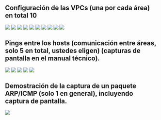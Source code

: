 ## Configuración de las VPCs (una por cada área) en total 10

![](/practica1/img/Captura%20desde%202024-08-17%2021-29-11.png)
![](/practica1/img/Captura%20desde%202024-08-17%2021-29-50.png)
![](/practica1/img/Captura%20desde%202024-08-17%2021-30-07.png)
![](/practica1/img/Captura%20desde%202024-08-17%2021-30-41.png)
![](/practica1/img/Captura%20desde%202024-08-17%2021-31-04.png)
![](/practica1/img/Captura%20desde%202024-08-17%2021-31-27.png)
![](/practica1/img/Captura%20desde%202024-08-17%2021-31-39.png)
![](/practica1/img/Captura%20desde%202024-08-17%2021-31-54.png)
![](/practica1/img/Captura%20desde%202024-08-17%2021-32-09.png)
![](/practica1/img/Captura%20desde%202024-08-17%2021-32-25.png)






## Pings entre los hosts (comunicación entre áreas, solo 5 en total, ustedes eligen) (capturas de pantalla en el manual técnico). 
![](/practica1/img/Captura%20desde%202024-08-17%2021-43-41.png)
![](/practica1/img/Captura%20desde%202024-08-17%2021-44-25.png)
![](/practica1/img/Captura%20desde%202024-08-17%2021-45-03.png)
![](/practica1/img/Captura%20desde%202024-08-17%2021-45-22.png)
![](/practica1/img/Captura%20desde%202024-08-17%2021-45-37.png)



## Demostración de la captura de un paquete ARP/ICMP (solo 1 en general), incluyendo captura de pantalla. 

![](/practica1/img/Captura%20desde%202024-08-17%2022-25-52.png)
